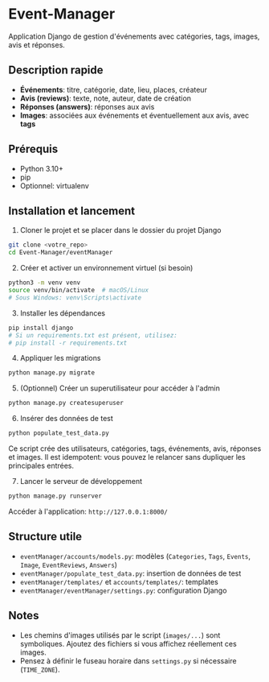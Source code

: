 # Event-Manager

Application Django de gestion d'événements avec catégories, tags, images, avis et réponses.

## Description rapide

- **Événements**: titre, catégorie, date, lieu, places, créateur
- **Avis (reviews)**: texte, note, auteur, date de création
- **Réponses (answers)**: réponses aux avis
- **Images**: associées aux événements et éventuellement aux avis, avec **tags**

## Prérequis

- Python 3.10+
- pip
- Optionnel: virtualenv

## Installation et lancement

1. Cloner le projet et se placer dans le dossier du projet Django

```bash
git clone <votre_repo>
cd Event-Manager/eventManager
```

2. Créer et activer un environnement virtuel (si besoin)

```bash
python3 -m venv venv
source venv/bin/activate  # macOS/Linux
# Sous Windows: venv\Scripts\activate
```

3. Installer les dépendances

```bash
pip install django
# Si un requirements.txt est présent, utilisez:
# pip install -r requirements.txt
```

4. Appliquer les migrations

```bash
python manage.py migrate
```

5. (Optionnel) Créer un superutilisateur pour accéder à l'admin

```bash
python manage.py createsuperuser
```

6. Insérer des données de test

```bash
python populate_test_data.py
```

Ce script crée des utilisateurs, catégories, tags, événements, avis, réponses et images. Il est idempotent: vous pouvez le relancer sans dupliquer les principales entrées.

7. Lancer le serveur de développement

```bash
python manage.py runserver
```

Accéder à l'application: `http://127.0.0.1:8000/`

## Structure utile

- `eventManager/accounts/models.py`: modèles (`Categories`, `Tags`, `Events`, `Image`, `EventReviews`, `Answers`)
- `eventManager/populate_test_data.py`: insertion de données de test
- `eventManager/templates/` et `accounts/templates/`: templates
- `eventManager/eventManager/settings.py`: configuration Django

## Notes

- Les chemins d'images utilisés par le script (`images/...`) sont symboliques. Ajoutez des fichiers si vous affichez réellement ces images.
- Pensez à définir le fuseau horaire dans `settings.py` si nécessaire (`TIME_ZONE`).

